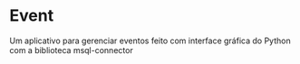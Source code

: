 # Event
Um aplicativo para gerenciar eventos feito com interface gráfica do Python com a biblioteca msql-connector
